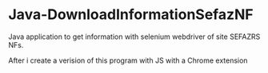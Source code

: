 # Java-DownloadInformationSefazNF
Java application to get information with selenium webdriver of site SEFAZRS NFs.

After i create a verision of this program with JS with a Chrome extension
